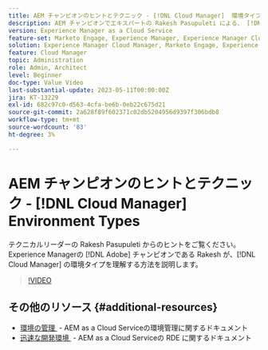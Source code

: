 ```yaml
---
title: AEM チャンピオンのヒントとテクニック - [!DNL Cloud Manager]  環境タイプ
description: AEM チャンピオンでエキスパートの Rakesh Pasupuleti による、 [!DNL Cloud Manager] の環境タイプに関するヒントをご覧ください。
version: Experience Manager as a Cloud Service
feature-set: Marketo Engage, Experience Manager, Experience Manager Cloud Manager
solution: Experience Manager Cloud Manager, Marketo Engage, Experience Manager Cloud Manager
feature: Cloud Manager
topic: Administration
role: Admin, Architect
level: Beginner
doc-type: Value Video
last-substantial-update: 2023-05-11T00:00:00Z
jira: KT-13229
exl-id: 682c97c0-d563-4cfa-be6b-0eb22c675d21
source-git-commit: 2a628f89f602371c02db5204956d9397f306bdb8
workflow-type: tm+mt
source-wordcount: '83'
ht-degree: 3%

---
```


# AEM チャンピオンのヒントとテクニック - [!DNL Cloud Manager] Environment Types

テクニカルリーダーの Rakesh Pasupuleti からのヒントをご覧ください。 Experience Managerの [!DNL Adobe] チャンピオンである Rakesh が、[!DNL Cloud Manager] の環境タイプを理解する方法を説明します。

>[!VIDEO](https://video.tv.adobe.com/v/3419297?quality=12&learn=on)

## その他のリソース {#additional-resources}

* [&#x200B; 環境の管理 &#x200B;](https://experienceleague.adobe.com/docs/experience-manager-cloud-service/content/implementing/using-cloud-manager/manage-environments.html?lang=ja) - AEM as a Cloud Serviceの環境管理に関するドキュメント
* [&#x200B; 迅速な開発環境 &#x200B;](https://experienceleague.adobe.com/docs/experience-manager-cloud-service/content/implementing/developing/rapid-development-environments.html?lang=ja) - AEM as a Cloud Serviceの RDE に関するドキュメント
